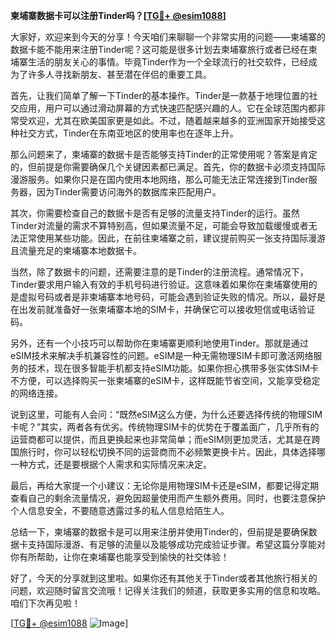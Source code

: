 **柬埔寨数据卡可以注册Tinder吗？[[TG💪+ @esim1088](https://t.me/s/esim1088)]**

大家好，欢迎来到今天的分享！今天咱们来聊聊一个非常实用的问题——柬埔寨的数据卡能不能用来注册Tinder呢？这可能是很多计划去柬埔寨旅行或者已经在柬埔寨生活的朋友关心的事情。毕竟Tinder作为一个全球流行的社交软件，已经成为了许多人寻找新朋友、甚至潜在伴侣的重要工具。

首先，让我们简单了解一下Tinder的基本操作。Tinder是一款基于地理位置的社交应用，用户可以通过滑动屏幕的方式快速匹配感兴趣的人。它在全球范围内都非常受欢迎，尤其在欧美国家更是如此。不过，随着越来越多的亚洲国家开始接受这种社交方式，Tinder在东南亚地区的使用率也在逐年上升。

那么问题来了，柬埔寨的数据卡是否能够支持Tinder的正常使用呢？答案是肯定的，但前提是你需要确保几个关键因素都已满足。首先，你的数据卡必须支持国际漫游服务。如果你只是在国内使用本地网络，那么可能无法正常连接到Tinder服务器，因为Tinder需要访问海外的数据库来匹配用户。

其次，你需要检查自己的数据卡是否有足够的流量支持Tinder的运行。虽然Tinder对流量的需求不算特别高，但如果流量不足，可能会导致加载缓慢或者无法正常使用某些功能。因此，在前往柬埔寨之前，建议提前购买一张支持国际漫游且流量充足的柬埔寨本地数据卡。

当然，除了数据卡的问题，还需要注意的是Tinder的注册流程。通常情况下，Tinder要求用户输入有效的手机号码进行验证。这意味着如果你在柬埔寨使用的是虚拟号码或者是非柬埔寨本地号码，可能会遇到验证失败的情况。所以，最好是在出发前就准备好一张柬埔寨本地的SIM卡，并确保它可以接收短信或电话验证码。

另外，还有一个小技巧可以帮助你在柬埔寨更顺利地使用Tinder。那就是通过eSIM技术来解决手机兼容性的问题。eSIM是一种无需物理SIM卡即可激活网络服务的技术，现在很多智能手机都支持eSIM功能。如果你担心携带多张实体SIM卡不方便，可以选择购买一张柬埔寨的eSIM卡，这样既能节省空间，又能享受稳定的网络连接。

说到这里，可能有人会问：“既然eSIM这么方便，为什么还要选择传统的物理SIM卡呢？”其实，两者各有优劣。传统物理SIM卡的优势在于覆盖面广，几乎所有的运营商都可以提供，而且更换起来也非常简单；而eSIM则更加灵活，尤其是在跨国旅行时，你可以轻松切换不同的运营商而不必频繁更换卡片。因此，具体选择哪一种方式，还是要根据个人需求和实际情况来决定。

最后，再给大家提一个小建议：无论你是用物理SIM卡还是eSIM，都要记得定期查看自己的剩余流量情况，避免因超量使用而产生额外费用。同时，也要注意保护个人信息安全，不要随意透露过多的私人信息给陌生人。

总结一下，柬埔寨的数据卡是可以用来注册并使用Tinder的，但前提是要确保数据卡支持国际漫游、有足够的流量以及能够成功完成验证步骤。希望这篇分享能对你有所帮助，让你在柬埔寨也能享受到愉快的社交体验！

好了，今天的分享就到这里啦。如果你还有其他关于Tinder或者其他旅行相关的问题，欢迎随时留言交流哦！记得关注我们的频道，获取更多实用的信息和攻略。咱们下次再见啦！

[[TG💪+ @esim1088](https://t.me/s/esim1088) ![Image](https://i.postimg.cc/4NQfJmqS/Snipaste-2025-05-13-00-14-12.png)]